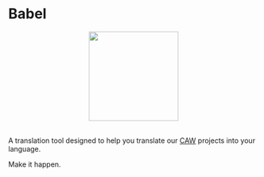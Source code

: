 # Babel

<p align="center">
  <a href="https://caw.is">
      <img src="https://caw.is/assets/images/180x180.png" height="180">
  </a>  
<br>
<br>
</p>

A translation tool designed to help you translate our [CAW](https://caw.is) projects into your language.


Make it happen.